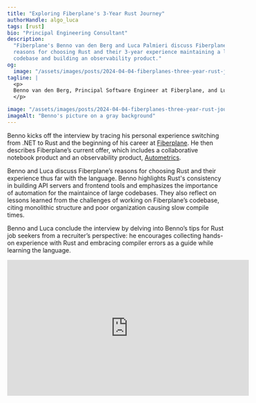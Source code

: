 ```yaml
---
title: "Exploring Fiberplane's 3-Year Rust Journey"
authorHandle: algo_luca
tags: [rust]
bio: "Principal Engineering Consultant"
description:
  "Fiberplane's Benno van den Berg and Luca Palmieri discuss Fiberplane’s
  reasons for choosing Rust and their 3-year experience maintaining a large Rust
  codebase and building an observability product."
og:
  image: "/assets/images/posts/2024-04-04-fiberplanes-three-year-rust-journey/og-image.png"
tagline: |
  <p>
  Benno van den Berg, Principal Software Engineer at Fiberplane, and Luca Palmieri, Principal Engineering Consultant at Mainmatter, discussed Fiberplane’s 3-year Rust journey building an observability product and interactive notebook with Rust.
  </p>

image: "/assets/images/posts/2024-04-04-fiberplanes-three-year-rust-journey/header.jpg"
imageAlt: "Benno's picture on a gray background"
---
```


Benno kicks off the interview by tracing his personal experience switching from
.NET to Rust and the beginning of his career at
[Fiberplane](https://fiberplane.com/). He then describes Fiberplane’s current
offer, which includes a collaborative notebook product and an observability
product, [Autometrics](https://fiberplane.com/autometrics).

Benno and Luca discuss Fiberplane’s reasons for choosing Rust and their
experience thus far with the language. Benno highlights Rust's consistency in
building API servers and frontend tools and emphasizes the importance of
automation for the maintaince of large codebases. They also reflect on lessons
learned from the challenges of working on Fiberplane’s codebase, citing
monolithic structure and poor organization causing slow compile times.

Benno and Luca conclude the interview by delving into Benno’s tips for Rust job
seekers from a recruiter’s perspective: he encourages collecting hands-on
experience with Rust and embracing compiler errors as a guide while learning the
language.

<iframe width="560" height="315" src="https://www.youtube.com/embed/wCASwxfPBGM" title="Embedded video of Benno's interview" frameborder="0" allow="accelerometer; autoplay; clipboard-write; encrypted-media; gyroscope; picture-in-picture; web-share" referrerpolicy="strict-origin-when-cross-origin" allowfullscreen></iframe>
